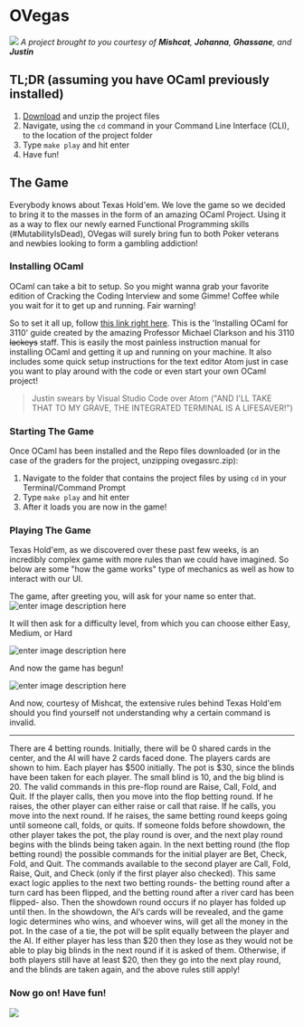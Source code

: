 # OVegas
![](https://i.imgur.com/kDWBsfF.jpg)
*A project brought to you courtesy of **Mishcat**, **Johanna**, **Ghassane**, and **Justin***


## TL;DR (assuming you have OCaml previously installed)

 1. [Download](https://github.com/JustinShillingford/OVegas/archive/master.zip) and unzip the project files
 2. Navigate, using the `cd` command in your Command Line Interface (CLI), to the location of the project folder
 3. Type `make play` and hit enter
 4. Have fun!

## The Game

Everybody knows about Texas Hold'em. We love the game so we decided to bring it to the masses in the form of an amazing OCaml Project. Using it as a way to flex our newly earned Functional Programming skills (#MutabilityIsDead), OVegas will surely bring fun to both Poker veterans and newbies looking to form a gambling addiction!


### Installing OCaml

OCaml can take a bit to setup. So you might wanna grab your favorite edition of Cracking the Coding Interview and some Gimme! Coffee while you wait for it to get up and running. Fair warning!

So to set it all up, follow [this link right here](https://www.cs.cornell.edu/courses/cs3110/2017fa/install.html). This is the 'Installing OCaml for 3110' guide created by the amazing Professor Michael Clarkson and his 3110 ~~lackeys~~ staff. This is easily the most painless instruction manual for installing OCaml and getting it up and running on your machine. It also includes some quick setup instructions for the text editor Atom just in case you want to play around with the code or even start your own OCaml project!

> Justin swears by Visual Studio Code over Atom ("AND I'LL TAKE THAT TO MY GRAVE, THE INTEGRATED TERMINAL IS A LIFESAVER!")


### Starting The Game

Once OCaml has been installed and the Repo files downloaded (or in the case of the graders for the project, unzipping ovegassrc.zip):

 1. Navigate to the folder that contains the project files by using `cd` in your Terminal/Command Prompt
 2. Type `make play` and hit enter
 3. After it loads you are now in the game!

### Playing The Game
Texas Hold'em, as we discovered over these past few weeks, is an incredibly complex game with more rules than we could have imagined. So below are some "how the game works" type of mechanics as well as how to interact with our UI.

The game, after greeting you, will ask for your name so enter that.
![enter image description here](https://i.imgur.com/TpkxkB8.jpg)

It will then ask for a difficulty level, from which you can choose either Easy, Medium, or Hard

![enter image description here](https://i.imgur.com/TjE2J63.jpg)

And now the game has begun!

![enter image description here](https://i.imgur.com/gfAkvaF.jpg)

And now, courtesy of Mishcat, the extensive rules behind Texas Hold'em should you find yourself not understanding why a certain command is invalid.


----------


There are 4 betting rounds. Initially, there will be 0 shared cards in the center, and the AI will have 2 cards faced done. The players cards are shown to him. Each player has $500 initially.  The pot is $30, since the blinds have been taken for each player. The small blind is 10, and the big blind is 20. The valid commands in this pre-flop round are Raise, Call, Fold, and Quit. If the player calls, then you move into the flop betting round. If he raises, the other player can either raise or call that raise. If he calls, you move into the next round. If he raises, the same betting round keeps going until someone call, folds, or quits. If someone folds before showdown, the other player takes the pot, the play round is over, and the next play round begins with the blinds being taken again. In the next betting round (the flop betting round) the possible commands for the initial player are Bet, Check, Fold, and Quit. The commands available to the second player are Call, Fold, Raise, Quit, and Check (only if the first player also checked). This same exact logic applies to the next two betting rounds- the betting round after a turn card has been flipped, and the betting round after a river card has been flipped- also. Then the showdown round occurs if no player has folded up until then. In the showdown, the AI’s cards will be revealed, and the game logic determines who wins, and whoever wins, will get all the money in the pot. In the case of a tie, the pot will be split equally between the player and the AI. If either player has less than $20 then they lose as they would not be able to play big blinds in the next round if it is asked of them. Otherwise, if both players still have at least $20, then they go into the next play round, and the blinds are taken again, and the above rules still apply!

### Now go on! Have fun!
![](https://media.giphy.com/media/exTeXkpa1h6CI/giphy.gif)
